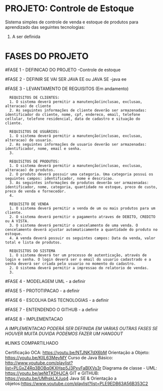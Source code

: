 # PROJETO: Controle de Estoque
  Sistema simples de controle de venda e estoque de produtos para aprendizado das seguintes tecnologias:
  
  1. A ser definida
  
# FASES DO PROJETO


#FASE 1 - DEFINICAO DO PROJETO
      -Controle de estoque

#FASE 2 - DEFINIR SE VAI SER JAVA EE ou JAVA SE
      -java ee

#FASE 3 - LEVANTAMENTO DE REQUISITOS (Em andamento)
         
      REQUISITOS DE CLIENTES:
      1. O sistema deverá permitir a manutenção(inclusao, exclusao, alteracao) de cliente
      2. As seguintes informações de cliente deverão ser armazenadas: identificador do cliente, nome, cpf, endereco, email, telefone cellular, telefone residencial, data de cadastro e situação do cliente. 

      REQUISITOS DE USUÁRIOS:
      1. O sistema deverá permitir a manutenção(inclusao, exclusao,  alteracao) de usuario.
      2. As seguintes informações de usuario deverão ser armazenadas: identificador, nome, email e senha.
      3. 

      REQUISITOS DE PRODUTOS:
      1. O sistema deverá permitir a manutenção(inclusao, exclusao, alteracao) de produtos.
      2. O produto deverá possuir uma categoria. Uma categoria possui os seguintes campos: identificador, nome e descricao.
      3. As seguintes informações de produtos deverão ser armazenadas: identificador, nome, categoria, quantidade no estoque, preco de custo, preco de venda e fornecedor.
      4.

      REQUISITO DE VENDA
      1. O sistema deverá permitir a venda de um ou mais produtos para um cliente.
      2. O sistema deverá permitir o pagamento atraves de DEBITO, CREDITO ou A VISTA.
      3. O sistema deverá permitir o cancelamento de uma venda. O cencelamento deverá ajustar automaticamente a quantidade do produto no estoque.
      4. A venda deverá possuir os seguintes campos: Data da venda, valor total e lista de produtos.

      REQUISITOS DO SISTEMA
      1. O sistema deverá ter um processo de autenticação, através de login e senha. O login deverá ser o email do usuario cadastrado e a senha deverá ser criada pelo usuario no momento do cadastro.
      2. O sistema deverá permitir a impressao do relatorio de vendas.
      3.                        

         
         

#FASE 4 - MODELAGEM UML
       - a definir

#FASE 5 - PROTOTIPACAO
       - a definir
 	   
#FASE 6 - ESCOLHA DAS TECNOLOGIAS
       - a definir

#FASE 7 - ENTENDENDO O GITHUB
       - a definir

#FASE 8 - IMPLEMENTACAO	   

*A IMPLEMENTACAO PODERÁ SER DEFINIDA EM VARIAS OUTRAS FASES
SE HOUVER MUITA DUVIDA PODEMOS FAZER UM HANGOUT*



  
#LINKS COMPARTILHADO

Certificação OCA: https://youtu.be/NTJNK7dX6bM
Orientação a Objeto: https://youtu.be/KlIL63MeyMY
Curso de Java Básico: http://www.youtube.com/playlist?list=PLGxZ4Rq3BOBq0KXHsp5J3PxyFaBIXVs3r
Diagrama de classe - UML: https://youtu.be/aeNtTKDHJCA
GIT e GITHUB: https://youtu.be/UMhskLXJuq4
Java SE & Orientação a objetos:https://www.youtube.com/playlist?list=PLE9EDB63A56B353C2

  
  



